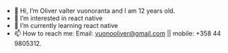 - 👋 Hi, I’m Oliver valter vuonoranta and I am 12 years old.
- 👀 I’m interested in react native 
- 🌱 I’m currently learning react native
- 📫 How to reach me: Email: vuonooliver@gmail.com || mobile: +358 44 9805312.

<!---
oliverVuonoranta/oliverVuonoranta is a ✨ special ✨ repository because its `README.md` (this file) appears on your GitHub profile.
You can click the Preview link to take a look at your changes.
--->
